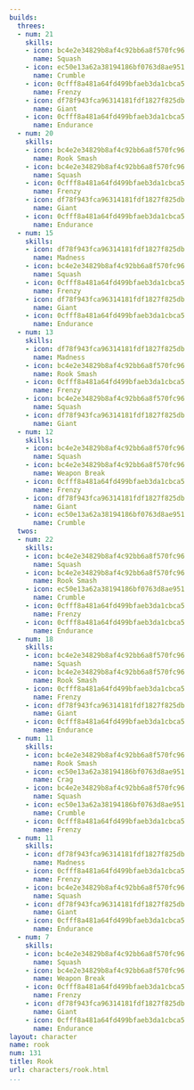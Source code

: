 ```yaml
---
builds:
  threes:
  - num: 21
    skills:
    - icon: bc4e2e34829b8af4c92bb6a8f570fc96
      name: Squash
    - icon: ec50e13a62a38194186bf0763d8ae951
      name: Crumble
    - icon: 0cfff8a481a64fd499bfaeb3da1cbca5
      name: Frenzy
    - icon: df78f943fca96314181fdf1827f825db
      name: Giant
    - icon: 0cfff8a481a64fd499bfaeb3da1cbca5
      name: Endurance
  - num: 20
    skills:
    - icon: bc4e2e34829b8af4c92bb6a8f570fc96
      name: Rook Smash
    - icon: bc4e2e34829b8af4c92bb6a8f570fc96
      name: Squash
    - icon: 0cfff8a481a64fd499bfaeb3da1cbca5
      name: Frenzy
    - icon: df78f943fca96314181fdf1827f825db
      name: Giant
    - icon: 0cfff8a481a64fd499bfaeb3da1cbca5
      name: Endurance
  - num: 15
    skills:
    - icon: df78f943fca96314181fdf1827f825db
      name: Madness
    - icon: bc4e2e34829b8af4c92bb6a8f570fc96
      name: Squash
    - icon: 0cfff8a481a64fd499bfaeb3da1cbca5
      name: Frenzy
    - icon: df78f943fca96314181fdf1827f825db
      name: Giant
    - icon: 0cfff8a481a64fd499bfaeb3da1cbca5
      name: Endurance
  - num: 13
    skills:
    - icon: df78f943fca96314181fdf1827f825db
      name: Madness
    - icon: bc4e2e34829b8af4c92bb6a8f570fc96
      name: Rook Smash
    - icon: 0cfff8a481a64fd499bfaeb3da1cbca5
      name: Frenzy
    - icon: bc4e2e34829b8af4c92bb6a8f570fc96
      name: Squash
    - icon: df78f943fca96314181fdf1827f825db
      name: Giant
  - num: 12
    skills:
    - icon: bc4e2e34829b8af4c92bb6a8f570fc96
      name: Squash
    - icon: bc4e2e34829b8af4c92bb6a8f570fc96
      name: Weapon Break
    - icon: 0cfff8a481a64fd499bfaeb3da1cbca5
      name: Frenzy
    - icon: df78f943fca96314181fdf1827f825db
      name: Giant
    - icon: ec50e13a62a38194186bf0763d8ae951
      name: Crumble
  twos:
  - num: 22
    skills:
    - icon: bc4e2e34829b8af4c92bb6a8f570fc96
      name: Squash
    - icon: bc4e2e34829b8af4c92bb6a8f570fc96
      name: Rook Smash
    - icon: ec50e13a62a38194186bf0763d8ae951
      name: Crumble
    - icon: 0cfff8a481a64fd499bfaeb3da1cbca5
      name: Frenzy
    - icon: 0cfff8a481a64fd499bfaeb3da1cbca5
      name: Endurance
  - num: 18
    skills:
    - icon: bc4e2e34829b8af4c92bb6a8f570fc96
      name: Squash
    - icon: bc4e2e34829b8af4c92bb6a8f570fc96
      name: Rook Smash
    - icon: 0cfff8a481a64fd499bfaeb3da1cbca5
      name: Frenzy
    - icon: df78f943fca96314181fdf1827f825db
      name: Giant
    - icon: 0cfff8a481a64fd499bfaeb3da1cbca5
      name: Endurance
  - num: 11
    skills:
    - icon: bc4e2e34829b8af4c92bb6a8f570fc96
      name: Rook Smash
    - icon: ec50e13a62a38194186bf0763d8ae951
      name: Crag
    - icon: bc4e2e34829b8af4c92bb6a8f570fc96
      name: Squash
    - icon: ec50e13a62a38194186bf0763d8ae951
      name: Crumble
    - icon: 0cfff8a481a64fd499bfaeb3da1cbca5
      name: Frenzy
  - num: 11
    skills:
    - icon: df78f943fca96314181fdf1827f825db
      name: Madness
    - icon: 0cfff8a481a64fd499bfaeb3da1cbca5
      name: Frenzy
    - icon: bc4e2e34829b8af4c92bb6a8f570fc96
      name: Squash
    - icon: df78f943fca96314181fdf1827f825db
      name: Giant
    - icon: 0cfff8a481a64fd499bfaeb3da1cbca5
      name: Endurance
  - num: 7
    skills:
    - icon: bc4e2e34829b8af4c92bb6a8f570fc96
      name: Squash
    - icon: bc4e2e34829b8af4c92bb6a8f570fc96
      name: Weapon Break
    - icon: 0cfff8a481a64fd499bfaeb3da1cbca5
      name: Frenzy
    - icon: df78f943fca96314181fdf1827f825db
      name: Giant
    - icon: 0cfff8a481a64fd499bfaeb3da1cbca5
      name: Endurance
layout: character
name: rook
num: 131
title: Rook
url: characters/rook.html
...
```

